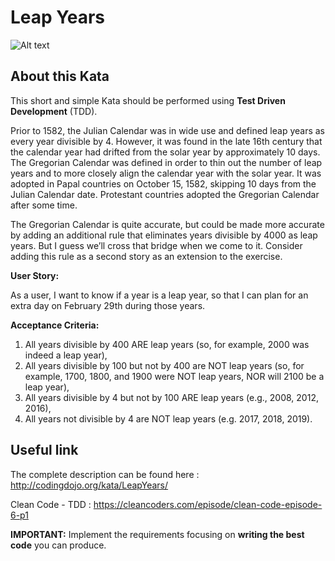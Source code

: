 # Leap Years

![Alt text](images/Kata_LeapYears.png?raw=true "Leap Years")

## About this Kata

This short and simple Kata should be performed using **Test Driven Development** (TDD).

Prior to 1582, the Julian Calendar was in wide use and defined leap years as every year divisible by 4. However, it was found in the late 16th century that the calendar year had drifted from the solar year by approximately 10 days. The Gregorian Calendar was defined in order to thin out the number of leap years and to more closely align the calendar year with the solar year. It was adopted in Papal countries on October 15, 1582, skipping 10 days from the Julian Calendar date. Protestant countries adopted the Gregorian Calendar after some time.

The Gregorian Calendar is quite accurate, but could be made more accurate by adding an additional rule that eliminates years divisible by 4000 as leap years. But I guess we’ll cross that bridge when we come to it. Consider adding this rule as a second story as an extension to the exercise.

**User Story:**

As a user, I want to know if a year is a leap year, so that I can plan for an extra day on February 29th during those years.

**Acceptance Criteria:**

1. All years divisible by 400 ARE leap years (so, for example, 2000 was indeed a leap year),
2. All years divisible by 100 but not by 400 are NOT leap years (so, for example, 1700, 1800, and 1900 were NOT leap years, NOR will 2100 be a leap year),
3. All years divisible by 4 but not by 100 ARE leap years (e.g., 2008, 2012, 2016),
4. All years not divisible by 4 are NOT leap years (e.g. 2017, 2018, 2019).

## Useful link

The complete description can be found here : http://codingdojo.org/kata/LeapYears/

Clean Code - TDD : https://cleancoders.com/episode/clean-code-episode-6-p1

**IMPORTANT:**  Implement the requirements focusing on **writing the best code** you can produce.
